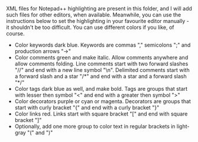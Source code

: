 XML files for Notepad++ highlighting are present in this folder, and I will add such files for other editors, when available. Meanwhile, you can use the instructions below to set the highlighting in your favourite editor manually - it shouldn't be too difficult. You can use different colors if you like, of course.

* Color keywords dark blue. Keywords are commas "," semicolons ";" and production arrows "->"  
* Color comments green and make italic. Allow comments anywhere and allow comments folding. Line comments start with two forward slashes "//" and end with a new line symbol "\n". Delimited comments start with a forward slash and a star "/\*" and end with a star and a forward slash "\*/"  
* Color tags dark blue as well, and make bold. Tags are groups that start with lesser then symbol "<" and end with a greater then symbol ">"  
* Color decorators purple or cyan or magenta. Decorators are groups that start with curly bracket "{" and end with a curly bracket "}"  
* Color links red. Links start with square bracket "\[" and end with square bracket "\]"
* Optionally, add one more group to color text in regular brackets in light-gray "(" and ")"
